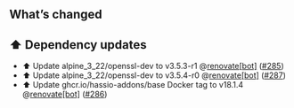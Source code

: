 ## What’s changed

## ⬆️ Dependency updates

- ⬆️ Update alpine_3_22/openssl-dev to v3.5.3-r1 @[renovate[bot]](https://github.com/apps/renovate) ([#285](https://github.com/hassio-addons/addon-zerotier/pull/285))
- ⬆️ Update alpine_3_22/openssl-dev to v3.5.4-r0 @[renovate[bot]](https://github.com/apps/renovate) ([#287](https://github.com/hassio-addons/addon-zerotier/pull/287))
- ⬆️ Update ghcr.io/hassio-addons/base Docker tag to v18.1.4 @[renovate[bot]](https://github.com/apps/renovate) ([#286](https://github.com/hassio-addons/addon-zerotier/pull/286))
